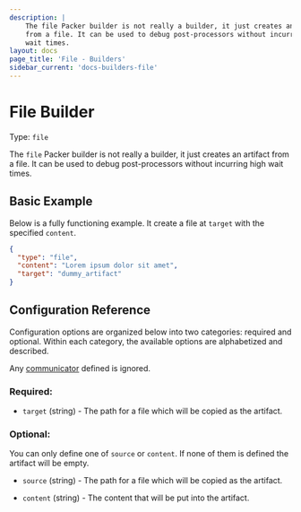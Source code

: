 ```yaml
---
description: |
    The file Packer builder is not really a builder, it just creates an artifact
    from a file. It can be used to debug post-processors without incurring high
    wait times.
layout: docs
page_title: 'File - Builders'
sidebar_current: 'docs-builders-file'
---
```


# File Builder

Type: `file`

The `file` Packer builder is not really a builder, it just creates an artifact
from a file. It can be used to debug post-processors without incurring high
wait times.

## Basic Example

Below is a fully functioning example. It create a file at `target` with the
specified `content`.

```json
{
  "type": "file",
  "content": "Lorem ipsum dolor sit amet",
  "target": "dummy_artifact"
}
```

## Configuration Reference

Configuration options are organized below into two categories: required and
optional. Within each category, the available options are alphabetized and
described.

Any [communicator](/docs/templates/communicator.html) defined is ignored.

### Required:

-   `target` (string) - The path for a file which will be copied as the
    artifact.

### Optional:

You can only define one of `source` or `content`. If none of them is defined
the artifact will be empty.

-   `source` (string) - The path for a file which will be copied as the
    artifact.

-   `content` (string) - The content that will be put into the artifact.

